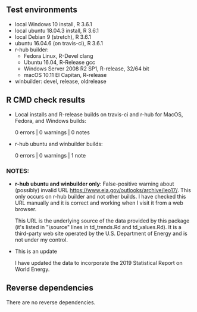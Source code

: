 ## Test environments

* local Windows 10 install, R 3.6.1
* local ubuntu 18.04.3 install, R 3.6.1
* local Debian 9 (stretch), R 3.6.1
* ubuntu 16.04.6 (on travis-ci), R 3.6.1
* r-hub builder:
    * Fedora Linux, R-Devel clang
    * Ubuntu 16.04, R-Release gcc
    * Windows Server 2008 R2 SP1, R-release, 32/64 bit
    * macOS 10.11 El Capitan, R-release
* winbuilder: devel, release, oldrelease

## R CMD check results

* Local installs and R-release builds on travis-ci and r-hub for MacOS, Fedora, 
  and Windows builds:

    0 errors | 0 warnings | 0 notes

* r-hub ubuntu and winbuilder builds:

    0 errors | 0 warnings | 1 note
  
### NOTES: 

* **r-hub ubuntu and winbuilder only**: False-positive warning about (possibly) 
  invalid URL <https://www.eia.gov/outlooks/archive/ieo17/>.
  This only occurs on r-hub builder and not other builds. I have checked this 
  URL manually and it is correct and working when I visit it from a web 
  browser.
  
    This URL is the underlying source of the data provided by this package
    (it's listed in "\source" lines in td_trends.Rd and td_values.Rd).
    It is a third-party web site operated by the U.S. Department of Energy
    and is not under my control.

* This is an update

    I have updated the data to incorporate the 2019 Statistical Report on 
    World Energy.

## Reverse dependencies

There are no reverse dependencies.

